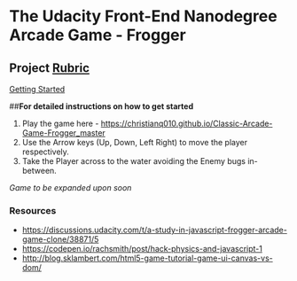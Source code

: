 The Udacity Front-End Nanodegree Arcade Game - Frogger
======================================================

Project [Rubric](https://review.udacity.com/#!/projects/2696458597/rubric)
---
[Getting Started](https://docs.google.com/document/d/1v01aScPjSWCCWQLIpFqvg3-vXLH2e8_SZQKC8jNO0Dc/pub)

##**For detailed instructions on how to get started**
1. Play the game here - https://christianq010.github.io/Classic-Arcade-Game-Frogger_master 
2. Use the Arrow keys (Up, Down, Left Right) to move the player respectively.
3. Take the Player across to the water avoiding the Enemy bugs in-between.

*Game to be expanded upon soon*

### Resources 
* https://discussions.udacity.com/t/a-study-in-javascript-frogger-arcade-game-clone/38871/5
* https://codepen.io/rachsmith/post/hack-physics-and-javascript-1
* http://blog.sklambert.com/html5-game-tutorial-game-ui-canvas-vs-dom/


